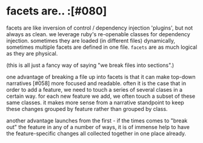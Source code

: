 # facets are.. :[#080]

facets are like inversion of control / dependency injection 'plugins', but
not always as clean. we leverage ruby's re-openable classes for dependency
injection. sometimes they are loaded (in different files) dynamically,
sometimes multiple facets are defined in one file. `facets` are as much
logical as they are physical.

(this is all just a fancy way of saying "we break files into sections".)

one advantage of breaking a file up into facets is that it can make top-down
narratives [#058] more focused and readable. often it is the case that in
order to add a feature, we need to touch a series of several clases in a
certain way. for each new feature we add, we often touch a subset of these
same classes. it makes more sense from a narrative standpoint to keep these
changes grouped by feature rather than grouped by class.

another advantage launches from the first - if the times comes to "break out"
the feature in any of a number of ways, it is of immense help to have the
feature-specific changes all collected together in one place already.

